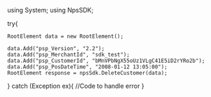 using System;
using NpsSDK;

try{

    RootElement data = new RootElement();

    data.Add("psp_Version", "2.2");
    data.Add("psp_MerchantId", "sdk_test");
    data.Add("psp_CustomerId", "bMnVPbNgX55oUz1VLgC41E5iD2rYRo2b");
    data.Add("psp_PosDateTime", "2008-01-12 13:05:00");
    RootElement response = npsSdk.DeleteCustomer(data);

}
catch (Exception ex){
    //Code to handle error
}


